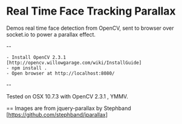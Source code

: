 # Real Time Face Tracking Parallax

Demos real time face detection from OpenCV, sent to browser over socket.io to
power a parallax effect.

--

    - Install OpenCV 2.3.1 [http://opencv.willowgarage.com/wiki/InstallGuide]
    - npm install .
    - Open browser at http://localhost:8080/

-- 

Tested on OSX 10.7.3 with OpenCV 2.3.1 , YMMV.






== 
Images are from jquery-parallax by Stephband [https://github.com/stephband/jparallax] 
